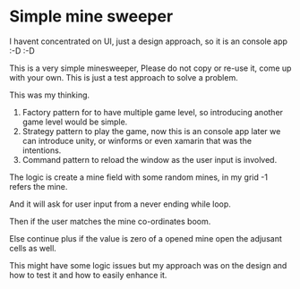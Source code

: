 # Simple mine sweeper

I havent concentrated on UI, just a design approach, so it is an console app :-D :-D

This is a very simple minesweeper, Please do not copy or re-use it, come up with your own. This is just a test approach to solve a problem.

This was my thinking. 

1. Factory pattern for to have multiple game level, so introducing another game level would be simple.
2. Strategy pattern to play the game, now this is an console app later we can introduce unity, or winforms or even xamarin that was the intentions.
3. Command pattern to reload the window as the user input is involved. 


The logic is create a mine field with some random mines, in my grid -1 refers the mine. 

And it will ask for user input from a never ending while loop.

Then if the user matches the mine co-ordinates boom.

Else continue plus if the value is zero of a opened mine open the adjusant cells as well.


This might have some logic issues but my approach was on the design and how to test it and how to easily enhance it. 


